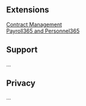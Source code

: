 ## Extensions
[Contract Management](https://bcsitera.github.io/contract-management/)  
[Payroll365 and Personnel365](http://palk365.nav365.ee/)

## Support
...

## Privacy
...
